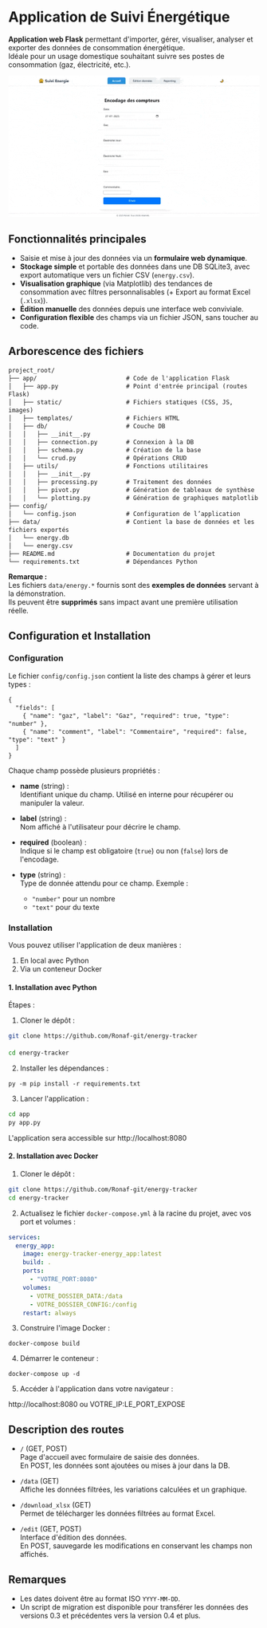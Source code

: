 # Application de Suivi Énergétique


**Application web Flask** permettant d'importer, gérer, visualiser, analyser et exporter des données de consommation énergétique.  
Idéale pour un usage domestique souhaitant suivre ses postes de consommation (gaz, électricité, etc.).

![Présentation de l'application](docs/img/presentation.gif)

## Fonctionnalités principales

- Saisie et mise à jour des données via un **formulaire web dynamique**.
- **Stockage simple** et portable des données dans une DB SQLite3, avec export automatique vers un fichier CSV (`energy.csv`).
- **Visualisation graphique** (via Matplotlib) des tendances de consommation avec filtres personnalisables (+ Export au format Excel (`.xlsx`)).
- **Édition manuelle** des données depuis une interface web conviviale.
- **Configuration flexible** des champs via un fichier JSON, sans toucher au code.



## Arborescence des fichiers

```
project_root/
├── app/                         # Code de l'application Flask
│   ├── app.py                   # Point d'entrée principal (routes Flask)
│   ├── static/                  # Fichiers statiques (CSS, JS, images)
│   ├── templates/               # Fichiers HTML 
│   ├── db/                      # Couche DB
│   │   ├── __init__.py
│   │   ├── connection.py        # Connexion à la DB
│   │   ├── schema.py            # Création de la base
│   │   └── crud.py              # Opérations CRUD
│   ├── utils/                   # Fonctions utilitaires
│   │   ├── __init__.py
│   │   ├── processing.py        # Traitement des données 
│   │   ├── pivot.py             # Génération de tableaux de synthèse 
│   │   └── plotting.py          # Génération de graphiques matplotlib
├── config/
│   └── config.json              # Configuration de l’application 
├── data/                        # Contient la base de données et les fichiers exportés 
│   └── energy.db
│   └── energy.csv
├── README.md                    # Documentation du projet
└── requirements.txt             # Dépendances Python
```
**Remarque :**  
Les fichiers `data/energy.*` fournis sont des **exemples de données** servant à la démonstration.  
Ils peuvent être **supprimés** sans impact avant une première utilisation réelle. 



## Configuration et Installation

### Configuration

Le fichier `config/config.json` contient la liste des champs à gérer et leurs types :

```
{
  "fields": [
    { "name": "gaz", "label": "Gaz", "required": true, "type": "number" },
    { "name": "comment", "label": "Commentaire", "required": false, "type": "text" }
  ]
}
```

Chaque champ possède plusieurs propriétés :

- **name** (string) :  
  Identifiant unique du champ. Utilisé en interne pour récupérer ou manipuler la valeur.

- **label** (string) :  
  Nom affiché à l'utilisateur pour décrire le champ.

- **required** (boolean) :  
  Indique si le champ est obligatoire (`true`) ou non (`false`) lors de l'encodage.

- **type** (string) :  
  Type de donnée attendu pour ce champ. Exemple :  
  - `"number"` pour un nombre  
  - `"text"` pour du texte

### Installation

Vous pouvez utiliser l'application de deux manières :  
1. En local avec Python  
2. Via un conteneur Docker

#### 1. Installation avec Python

Étapes :

1. Cloner le dépôt :

```bash
git clone https://github.com/Ronaf-git/energy-tracker

cd energy-tracker
```

2. Installer les dépendances :
```
py -m pip install -r requirements.txt
```
3. Lancer l'application :
```bash
cd app
py app.py
```
L'application sera accessible sur http://localhost:8080


#### 2. Installation avec Docker

1. Cloner le dépôt :
```bash
git clone https://github.com/Ronaf-git/energy-tracker
cd energy-tracker
```
2. Actualisez le fichier `docker-compose.yml` à la racine du projet, avec vos port et volumes :

```yaml
services:
  energy_app:
    image: energy-tracker-energy_app:latest
    build: .
    ports:
      - "VOTRE_PORT:8080"
    volumes:
      - VOTRE_DOSSIER_DATA:/data
      - VOTRE_DOSSIER_CONFIG:/config
    restart: always
```

3. Construire l'image Docker :
```
docker-compose build
```
4. Démarrer le conteneur :
```
docker-compose up -d
```
5. Accéder à l'application dans votre navigateur :

http://localhost:8080
ou VOTRE_IP:LE_PORT_EXPOSE
 
## Description des routes

- `/` (GET, POST)  
  Page d'accueil avec formulaire de saisie des données.  
  En POST, les données sont ajoutées ou mises à jour dans la DB.

- `/data` (GET)  
  Affiche les données filtrées, les variations calculées et un graphique.

- `/download_xlsx` (GET)  
  Permet de télécharger les données filtrées au format Excel.

- `/edit` (GET, POST)  
  Interface d'édition des données.  
  En POST, sauvegarde les modifications en conservant les champs non affichés.


## Remarques

- Les dates doivent être au format ISO `YYYY-MM-DD`.  
- Un script de migration est disponible pour transférer les données des versions 0.3 et précédentes vers la version 0.4 et plus.
